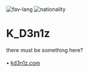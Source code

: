![fav-lang](https://img.shields.io/badge/favourite%20language-C%23-blueviolet)
![nationality](https://img.shields.io/badge/nationality-ukrainian-yellow)

# K_D3n1z
there must be something here?
<br><br>
• [kd3n1z.com](http://kd3n1z.com)<br>
